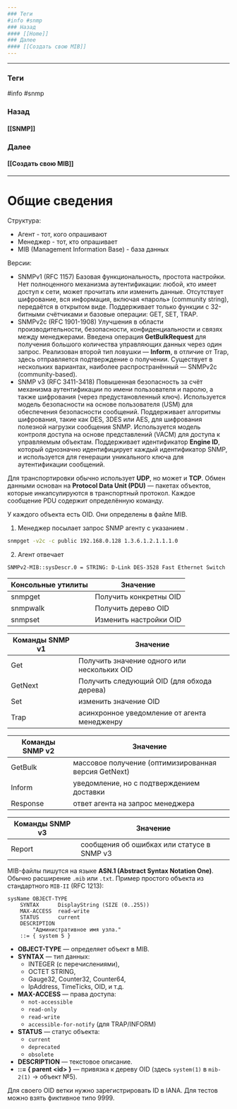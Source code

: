 ```yaml
---
### Теги
#info #snmp
### Назад
#### [[Home]]
### Далее
#### [[Создать свою MIB]]
---
```


---
### Теги
#info #snmp
### Назад
#### [[SNMP]]
### Далее
#### [[Создать свою MIB]]
---
# Общие сведения
Структура:
* Агент - тот, кого опрашивают
* Менеджер - тот, кто опрашивает
* MIB (Management Information Base) - база данных

Версии:
* SNMPv1 (RFC 1157)
Базовая функциональность, простота настройки.
Нет полноценного механизма аутентификации: любой, кто имеет доступ к сети, может прочитать или изменить данные.
Отсутствует шифрование, вся информация, включая «пароль» (community string), передаётся в открытом виде.
Поддерживает только функции с 32-битными счётчиками и базовые операции: GET, SET, TRAP.
* SNMPv2c (RFC 1901-1908)
Улучшения в области производительности, безопасности, конфиденциальности и связях между менеджерами.
Введена операция **GetBulkRequest** для получения большого количества управляющих данных через один запрос.
Реализован второй тип ловушки — **Inform**, в отличие от Trap, здесь отправляется подтверждение о получении.
Существует в нескольких вариантах, наиболее распространённый — SNMPv2c (community-based).
* SNMP v3 (RFC 3411-3418)
Повышенная безопасность за счёт механизма аутентификации по имени пользователя и паролю, а также шифрования (через предустановленный ключ).
Используется модель безопасности на основе пользователя (USM) для обеспечения безопасности сообщений.
Поддерживает алгоритмы шифрования, такие как DES, 3DES или AES, для шифрования полезной нагрузки сообщения SNMP.
Используется модель контроля доступа на основе представлений (VACM) для доступа к управляемым объектам.
Поддерживает идентификатор **Engine ID**, который однозначно идентифицирует каждый идентификатор SNMP, и используется для генерации уникального ключа для аутентификации сообщений.

Для транспортировки обычно использует **UDP**, но может и **TCP**.
Обмен данными основан на **Protocol Data Unit (PDU)** — пакетах объектов, которые инкапсулируются в транспортный протокол. Каждое сообщение PDU содержит определённую команду.

У каждого объекта есть OID. Они определены в файле MIB.
1. Менеджер посылает запрос SNMP агенту c указанием .
```bash unfold
snmpget -v2c -c public 192.168.0.128 1.3.6.1.2.1.1.1.0
```
2. Агент отвечает
```bash unfold
SNMPv2-MIB::sysDescr.0 = STRING: D-Link DES-3528 Fast Ethernet Switch
```

| Консольные утилиты | Значение               |
| ------------------ | ---------------------- |
| snmpget            | Получить конкретны OID |
| snmpwalk           | Получить дерево OID    |
| snmpset            | Изменить настройки OID |

| Команды SNMP v1 | Значение                                     |
| --------------- | -------------------------------------------- |
| Get             | Получить значение одного или нескольких OID  |
| GetNext         | Получить следующий OID (для обхода дерева)   |
| Set             | изменить значение OID                        |
| Trap            | асинхронное уведомление от агента менедженру |

| Команды SNMP v2 | Значение                                             |
| --------------- | ---------------------------------------------------- |
| GetBulk         | массовое получение (оптимизированная версия GetNext) |
| Inform          | уведомление, но с подтверждением доставки            |
| Response        | ответ агента на запрос менеджера                     |

| Команды SNMP v3 | Значение                                   |
| --------------- | ------------------------------------------ |
| Report          | сообщения об ошибках или статусе в SNMP v3 |

MIB-файлы пишутся на языке **ASN.1 (Abstract Syntax Notation One)**.  
Обычно расширение `.mib` или `.txt`.
Пример простого объекта из стандартного `MIB-II` (RFC 1213):
```text unfold
sysName OBJECT-TYPE
    SYNTAX      DisplayString (SIZE (0..255))
    MAX-ACCESS  read-write
    STATUS      current
    DESCRIPTION
        "Административное имя узла."
    ::= { system 5 }
```
- **OBJECT-TYPE** — определяет объект в MIB.
- **SYNTAX** — тип данных:
    - INTEGER (с перечислениями),
    - OCTET STRING,
    - Gauge32, Counter32, Counter64,
    - IpAddress, TimeTicks, OID, и т.д.
- **MAX-ACCESS** — права доступа:
    - `not-accessible`
    - `read-only`
    - `read-write`
    - `accessible-for-notify` (для TRAP/INFORM)
- **STATUS** — статус объекта:
    - `current`
    - `deprecated`
    - `obsolete`
- **DESCRIPTION** — текстовое описание.
- **::= { parent \<id\> }** — привязка к дереву OID (здесь `system(1)` в `mib-2(1)` → объект №5).

Для своего OID ветки нужно зарегистрировать ID в IANA. Для тестов можно взять фиктивное типо 9999.